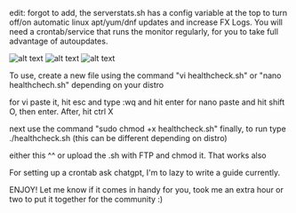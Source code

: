 edit: forgot to add, the serverstats.sh has a config variable at the top to turn off/on automatic linux apt/yum/dnf updates and increase FX Logs. You will need a crontab/service that runs the monitor regularly, for you to take full advantage of autoupdates.

![alt text](https://i.ibb.co/DDQh7Wt8/serverstatustool1.png)
![alt text](https://i.ibb.co/9kKzMFdt/serverstatustool2.png)
![alt text](https://i.ibb.co/r2d7V0zb/serverstatustool4.png)



To use, create a new file using the command "vi healthcheck.sh" or "nano healthchech.sh" depending on your distro

for vi paste it, hit esc and type :wq and hit enter
for nano paste and hit shift O, then enter. After, hit ctrl X

next use the command "sudo chmod +x healthcheck.sh"
finally, to run type ./healthcheck.sh (this can be different depending on distro)

either this ^^ or upload the .sh with FTP and chmod it. That works also


For setting up a crontab ask chatgpt, I'm to lazy to write a guide currently.

ENJOY! Let me know if it comes in handy for you, took me an extra hour or two to put it together for the community :)
